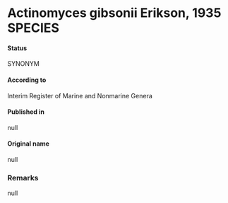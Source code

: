 # Actinomyces gibsonii Erikson, 1935 SPECIES

#### Status
SYNONYM

#### According to
Interim Register of Marine and Nonmarine Genera

#### Published in
null

#### Original name
null

### Remarks
null